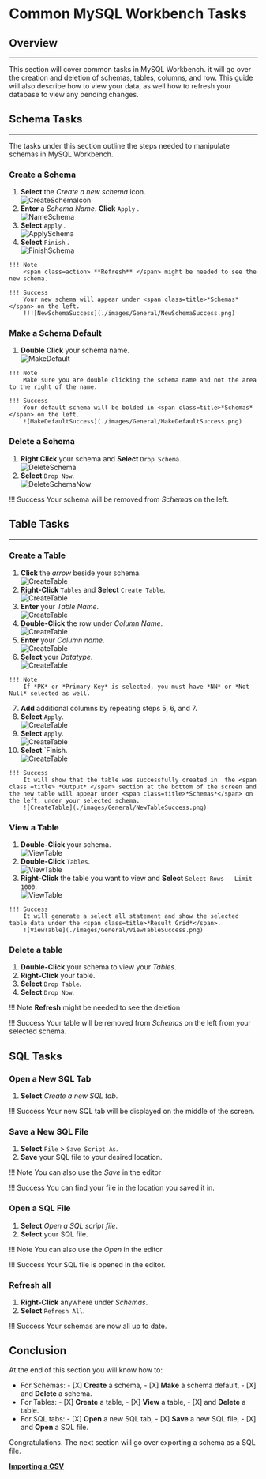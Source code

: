 # Common MySQL Workbench Tasks

<!-- For full documentation visit [https://dev.mysql.com](https://dev.mysql.com/doc/workbench/en/). -->
## Overview

---

This section will cover common tasks in MySQL Workbench. it will go over the creation and deletion of schemas, tables, columns, and row. This guide will also describe how to view your data, as well how to refresh your database to view any pending changes.

## Schema Tasks

---

The tasks under this section outline the steps needed to manipulate schemas in MySQL Workbench.

### Create a Schema
>
1. <span class=action> **Select** </span> the <span class=icons>*Create a new schema*</span> icon.  
![CreateSchemaIcon](./images/General/CreateNewSchemaButton.png)  <br>
2. <span class=action> **Enter** </span> a *Schema Name*. <span class=action> **Click** </span><span class=action> `Apply` </span>.  
![NameSchema](./images/General/NewSchemaName.png)  <br>
3. <span class=action> **Select** </span><span class=action> `Apply` </span>.  
![ApplySchema](./images/General/NewSchemaApply.png)  <br>
4. <span class=action> **Select** </span><span class=action> `Finish` </span>.  
![FinishSchema](./images/General/NewSchemaFinish.png)
>
    !!! Note
        <span class=action> **Refresh** </span> might be needed to see the new schema.
>
    !!! Success
        Your new schema will appear under <span class=title>*Schemas*</span> on the left.  
        !!![NewSchemaSuccess](./images/General/NewSchemaSuccess.png)

### Make a Schema Default
>
1. <span class=action> **Double Click** </span> your schema name.  
![MakeDefault](./images/General/MakeDefault.png)
>
    !!! Note
        Make sure you are double clicking the schema name and not the area to the right of the name.
>
    !!! Success
        Your default schema will be bolded in <span class=title>*Schemas*</span> on the left.    
        ![MakeDefaultSuccess](./images/General/MakeDefaultSuccess.png)

### Delete a Schema
>
1. <span class=action> **Right Click** </span> your schema and <span class=action> **Select** </span> `Drop Schema`.  
![DeleteSchema](./images/General/DropSchema.png)  <br>
2. <span class=action> **Select** </span> `Drop Now`.  
![DeleteSchemaNow](./images/General/DropSchemaDropNow.png)
>
!!! Success
    Your schema will be removed from <span class=title>*Schemas*</span> on the left.</span>

## Table Tasks

---

### Create a Table
>
1. <span class=action> **Click** </span> the <span class=icons>*arrow*</span> beside your schema.  
![CreateTable](./images/General/SchemaArrow.png)  <br>
2. <span class=action> **Right-Click** </span> `Tables` and <span class=action> **Select** </span> `Create Table`.  
![CreateTable](./images/General/RightClickTables.png)  <br>
3. <span class=action> **Enter** </span> your *Table Name*.  
![CreateTable](./images/General/EnterTableName.png)  <br>
4. <span class=action> **Double-Click** </span> the row under <span class=title>*Column Name*</span>.  
![CreateTable](./images/General/NewTableColumn.png)  <br>
5. <span class=action> **Enter** </span> your *Column name*.  
![CreateTable](./images/General/ColumnName.png)  <br>
6. <span class=action> **Select** </span> your *Datatype*.  
![CreateTable](./images/General/TableDataType.png)
>
    !!! Note
        If *PK* or *Primary Key* is selected, you must have *NN* or *Not Null* selected as well.
>
7. <span class=action> **Add** </span> additional columns by repeating steps 5, 6, and 7.
8. <span class=action> **Select** </span> `Apply`.  
![CreateTable](./images/General/NewTableApply.png)  <br>
9. <span class=action> **Select** </span> `Apply`.  
![CreateTable](./images/General/NewTableApplyApply.png)  <br>
10. <span class=action> **Select** </span> `Finish.  
![CreateTable](./images/General/NewTableFinish.png)  <br>
>
    !!! Success
        It will show that the table was successfully created in  the <span class =title> *Output* </span> section at the bottom of the screen and the new table will appear under <span class=title>*Schemas*</span> on the left, under your selected schema.  
        ![CreateTable](./images/General/NewTableSuccess.png)

### View a Table
>
1. <span class=action> **Double-Click** </span> your schema.  
![ViewTable](./images/General/DoubleClickSchema.png)  <br>
2. <span class=action> **Double-Click** </span> `Tables`.  
![ViewTable](./images/General/DoubleClickTables.png)  <br>
3. <span class=action> **Right-Click** </span> the table you want to view and <span class=action> **Select** </span> `Select Rows - Limit 1000`.  
![ViewTable](./images/General/SelectRows.png)  <br>
>
    !!! Success
        It will generate a select all statement and show the selected table data under the <span class=title>*Result Grid*</span>.  
        ![ViewTable](./images/General/ViewTableSuccess.png)

### Delete a table

1. <span class=action> **Double-Click** </span> your schema to view your <span class=title>*Tables*</span>.
2. <span class=action> **Right-Click** </span> your table.
3. <span class=action> **Select** </span> `Drop Table`.
4. <span class=action> **Select** </span> `Drop Now`.
>
!!! Note
    <span class=action> **Refresh** </span> might be needed to see the deletion
>
!!! Success
    Your table will be removed from <span class=title>*Schemas*</span> on the left from your selected schema.</span>

## SQL Tasks

### Open a New SQL Tab

1. <span class=action> **Select** </span> <span class=icons>*Create a new SQL tab*</span>.
>
!!! Success
    Your new SQL tab will be displayed on the middle of the screen.

### Save a New SQL File

1. <span class=action> **Select** </span> `File` > `Save Script As`.
2. <span class=action>**Save**</span> your SQL file to your desired location.
>
!!! Note
    You can also use the <span class=icons>*Save*</span> in the editor
>
!!! Success
    You can find your file in the location you saved it in.

### Open a SQL File

1. <span class=action> **Select** </span> <span class=icons>*Open a SQL script file*</span>.
2. <span class=action> **Select** your SQL file.
>
!!! Note
    You can also use the <span class=icons>*Open*</span> in the editor
>
!!! Success
    Your SQL file is opened in the editor.

### Refresh all

1. <span class=action> **Right-Click** </span> anywhere under <span class=title>*Schemas*</span>.
2. <span class=action> **Select** </span> `Refresh All`.
>
!!! Success
    Your schemas are now all up to date.

## Conclusion

At the end of this section you will know how to:

- For Schemas:
      - [X] <span class=action>**Create**</span> a schema,
      - [X] <span class=action>**Make**</span> a schema default,
      - [X] and <span class=action>**Delete**</span> a schema.
- For Tables:
      - [X] <span class=action>**Create**</span> a table,
      - [X] <span class=action>**View**</span> a table,
      - [X] and <span class=action>**Delete**</span> a table.
- For SQL tabs:
      - [X] <span class=action>**Open**</span> a new SQL tab,
      - [X] <span class=action>**Save**</span> a new SQL file,
      - [X] and <span class=action>**Open**</span> a SQL file.

Congratulations. The next section will go over exporting a schema as a SQL file.

**[Importing a CSV](SEAN_SQL_TASKS.md)**
